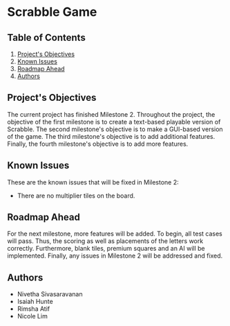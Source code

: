 # Scrabble Game

## Table of Contents

1. [Project's Objectives](#Project's-Objectives)
2. [Known Issues](#Known-Issues)
3. [Roadmap Ahead](#Roadmap-Ahead)
4. [Authors](#Authors)

<!-- Project's Objectives -->
## Project's Objectives

The current project has finished Milestone 2. Throughout the project, the objective of the first milestone is to create a text-based playable version of Scrabble. The
second milestone's objective is to make a GUI-based version of the game. The third milestone's
objective is to add additional features. Finally, the fourth milestone's objective is to add more
features.


<!-- Known Issues -->
## Known Issues
These are the known issues that will be fixed in Milestone 2:
* There are no multiplier tiles on the board.

<!-- Roadmap Ahead -->
## Roadmap Ahead
For the next milestone, more features will be added. To begin, all test cases will pass. Thus, 
the scoring as well as placements of the letters work correctly. Furthermore,
blank tiles, premium squares and an AI will be implemented. Finally, any issues in Milestone 2
will be addressed and fixed. 

<!-- Authors -->
## Authors
* Nivetha Sivasaravanan
* Isaiah Hunte
* Rimsha Atif
* Nicole Lim
